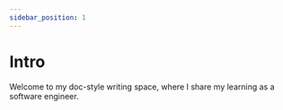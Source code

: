 ```yaml
---
sidebar_position: 1
---
```


# Intro

Welcome to my doc-style writing space, where I share my learning as a software engineer.